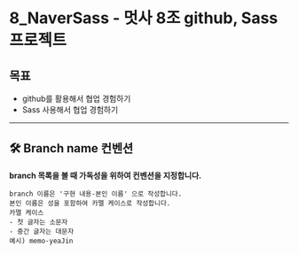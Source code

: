 # 8_NaverSass - 멋사 8조 github, Sass 프로젝트

## 목표

- github를 활용해서 협업 경험하기
- Sass 사용해서 협업 경험하기

---

## 🛠 Branch name 컨벤션

**branch 목록을 볼 때 가독성을 위하여 컨벤션을 지정합니다.**

```
branch 이름은 '구현 내용-본인 이름' 으로 작성합니다.
본인 이름은 성을 포함하여 카멜 케이스로 작성합니다.
카멜 케이스
- 첫 글자는 소문자
- 중간 글자는 대문자
예시) memo-yeaJin
```
